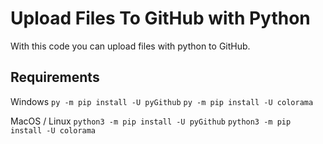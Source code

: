 # Upload Files To GitHub with Python
With this code you can upload files with python to GitHub.

## Requirements
Windows
`py -m pip install -U pyGithub`
`py -m pip install -U colorama`


MacOS / Linux
`python3 -m pip install -U pyGithub`
`python3 -m pip install -U colorama`
